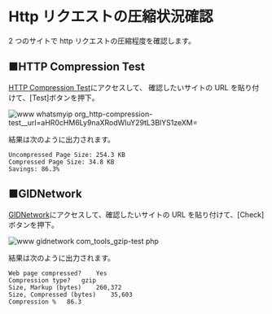 # Http リクエストの圧縮状況確認

2 つのサイトで http リクエストの圧縮程度を確認します。

## ■HTTP Compression Test

[HTTP Compression Test](http://www.gidnetwork.com/tools/gzip-test.php)にアクセスして、
確認したいサイトの URL を貼り付けて、[Test]ボタンを押下。

![www whatsmyip org_http-compression-test__url=aHR0cHM6Ly9naXRodWIuY29tL3BlYS1zeXM=](https://user-images.githubusercontent.com/49807271/195596407-1214f0b0-c0b7-4ab5-a2a6-f285f35bbd6d.png)

結果は次のように出力されます。

```
Uncompressed Page Size: 254.3 KB
Compressed Page Size: 34.8 KB
Savings: 86.3%
```

## ■GIDNetwork

[GIDNetwork](https://www.whatsmyip.org/http-compression-test/?url=aHR0cHM6Ly9naXRodWIuY29tLw==)にアクセスして、確認したいサイトの URL を貼り付けて、[Check]ボタンを押下。

![www gidnetwork com_tools_gzip-test php](https://user-images.githubusercontent.com/49807271/195599756-eebd7f96-7b5f-4b1c-a7a5-98d6d18618c2.png)

結果は次のように出力されます。

```
Web page compressed?	Yes
Compression type?	gzip
Size, Markup (bytes)	260,372
Size, Compressed (bytes)	35,603
Compression %	86.3
```
